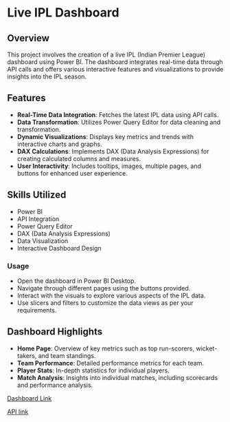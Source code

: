 #  Live IPL Dashboard 
## Overview

This project involves the creation of a live IPL (Indian Premier League) dashboard using Power BI. The dashboard integrates real-time data through API calls and offers various interactive features and visualizations to provide insights into the IPL season.

## Features

- **Real-Time Data Integration**: Fetches the latest IPL data using API calls.
- **Data Transformation**: Utilizes Power Query Editor for data cleaning and transformation.
- **Dynamic Visualizations**: Displays key metrics and trends with interactive charts and graphs.
- **DAX Calculations**: Implements DAX (Data Analysis Expressions) for creating calculated columns and measures.
- **User Interactivity**: Includes tooltips, images, multiple pages, and buttons for enhanced user experience.

## Skills Utilized

- Power BI
- API Integration
- Power Query Editor
- DAX (Data Analysis Expressions)
- Data Visualization
- Interactive Dashboard Design

### Usage

- Open the dashboard in Power BI Desktop.
- Navigate through different pages using the buttons provided.
- Interact with the visuals to explore various aspects of the IPL data.
- Use slicers and filters to customize the data views as per your requirements.

## Dashboard Highlights

- **Home Page**: Overview of key metrics such as top run-scorers, wicket-takers, and team standings.
- **Team Performance**: Detailed performance metrics for each team.
- **Player Stats**: In-depth statistics for individual players.
- **Match Analysis**: Insights into individual matches, including scorecards and performance analysis.

[Dashboard Link](https://app.powerbi.com/view?r=eyJrIjoiZTNjMWUxMWUtM2U3NS00ZGUyLWFhMTctYjZhNWZlNGFlOGI4IiwidCI6IjM1MWJiYTBmLTBhYWQtNDYzZC05ZjM3LTJlZThkZmZiMGIwMCJ9)

[API link](https://rapidapi.com/cricketapilive/api/cricbuzz-cricket)


